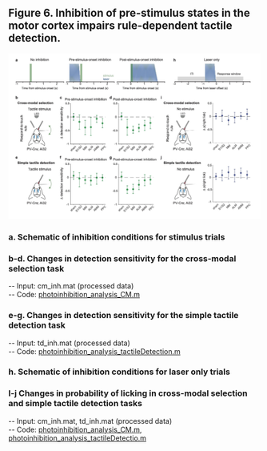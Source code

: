 ## Figure 6. Inhibition of pre-stimulus states in the motor cortex impairs rule-dependent tactile detection. 
<img src="Figure 6.jpg" width="800">

### a.	Schematic of inhibition conditions for stimulus trials
### b-d. Changes in detection sensitivity for the cross-modal selection task
  -- Input: cm_inh.mat (processed data)\
  -- Code: [photoinhibition_analysis_CM.m](photoinhibition_analysis_CM.m)
### e-g. Changes in detection sensitivity for the simple tactile detection task
  -- Input: td_inh.mat (processed data)\
  -- Code: [photoinhibition_analysis_tactileDetection.m](photoinhibition_analysis_tactileDetection.m)
### h. Schematic of inhibition conditions for laser only trials
### I-j Changes in probability of licking in cross-modal selection and simple tactile detection tasks
  -- Input: cm_inh.mat, td_inh.mat (processed data)\
  -- Code: [photoinhibition_analysis_CM.m](photoinhibition_analysis_CM.m), [photoinhibition_analysis_tactileDetectio.m](photoinhibition_analysis_tactileDetection.m)
